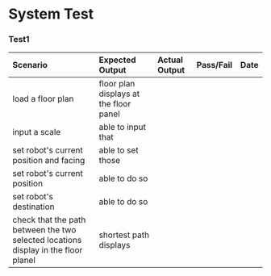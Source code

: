 # System Test #
### Test1 ###
| **Scenario** | **Expected Output** | **Actual Output** | **Pass/Fail** | **Date** |
|:-------------|:--------------------|:------------------|:--------------|:---------|
| load a floor plan | floor plan displays at the floor panel|                   |               |          |
| input a scale  | able to input that  |                   |               |          |
| set robot's current position and facing | able to set those   |                   |               |          |
| set robot's current position| able to do so       |                   |               |          |
| set robot's destination| able to do so       |                   |               |          |
| check that the path between the two selected locations display in the floor planel| shortest path displays|                   |               |          |